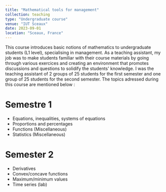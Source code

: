 ```yaml
---
title: "Mathematical tools for management"
collection: teaching
type: "Undergraduate course"
venue: "IUT Sceaux"
date: 2023-09-01
location: "Sceaux, France"
---
```


This course introduces basic notions of mathematics to undergraduate students (L1 level), specialising in management. As a teaching assistant, my job was to make students familiar with their course materials by going through various exercices and creating an environment that promotes discussions and questions to solidify the students' knowledge. I was the teaching assistant of 2 groups of 25 students for the first semester and one group of 25 students for the second semester. The topics adressed during this course are mentioned below :

Semestre 1
======

* Equations, inequalities, systems of equations
* Proportions and percentages
* Functions (Miscellaneous)
* Statistics (Miscellaneous)


Semester 2
======
* Derivatives
* Convex/concave functions
* Maximum/minimum values
* Time series (lab)
